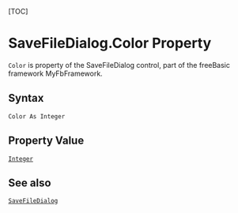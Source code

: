 [TOC]
# SaveFileDialog.Color Property

`Color` is property of the SaveFileDialog control, part of the freeBasic framework MyFbFramework.
## Syntax
```freeBasic
Color As Integer
```
## Property Value
[`Integer`]("https://www.freebasic.net/wiki/KeyPgInteger")
## See also
[`SaveFileDialog`](SaveFileDialog.md)
